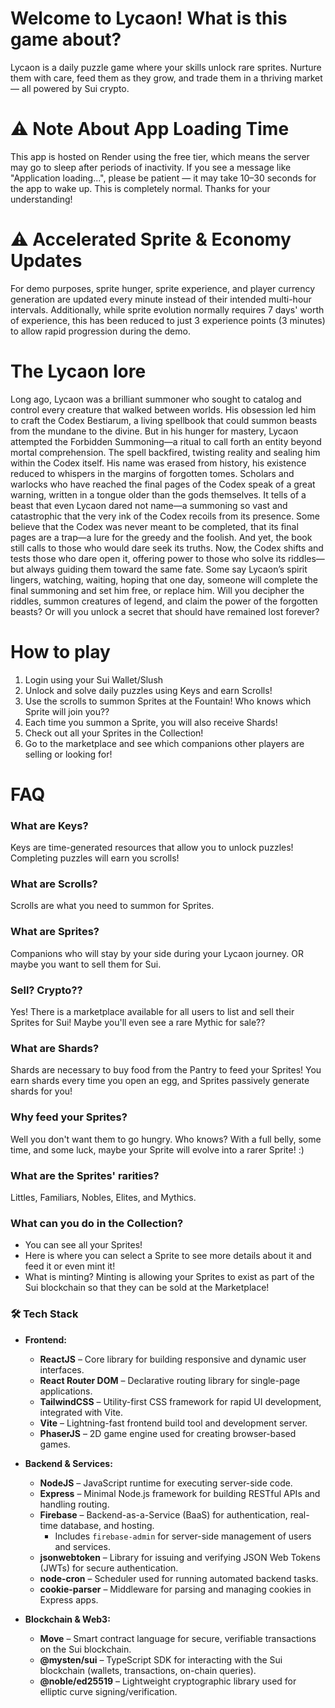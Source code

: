 # Welcome to Lycaon! What is this game about?
Lycaon is a daily puzzle game where your skills unlock rare sprites. Nurture them with care, feed them as they grow, and trade them in a thriving market — all powered by Sui crypto.

# ⚠️ Note About App Loading Time
This app is hosted on Render using the free tier, which means the server may go to sleep after periods of inactivity. If you see a message like "Application loading...", please be patient — it may take 10–30 seconds for the app to wake up. This is completely normal. Thanks for your understanding!

# ⚠️ Accelerated Sprite & Economy Updates
For demo purposes, sprite hunger, sprite experience, and player currency generation are updated every minute instead of their intended multi-hour intervals.
Additionally, while sprite evolution normally requires 7 days' worth of experience, this has been reduced to just 3 experience points (3 minutes) to allow rapid progression during the demo.

# The Lycaon lore
Long ago, Lycaon was a brilliant summoner who sought to catalog and control every creature that walked between worlds. His obsession led him to craft the Codex Bestiarum, a living spellbook that could summon beasts from the mundane to the divine.
But in his hunger for mastery, Lycaon attempted the Forbidden Summoning—a ritual to call forth an entity beyond mortal comprehension. The spell backfired, twisting reality and sealing him within the Codex itself. His name was erased from history, his existence reduced to whispers in the margins of forgotten tomes.
Scholars and warlocks who have reached the final pages of the Codex speak of a great warning, written in a tongue older than the gods themselves. It tells of a beast that even Lycaon dared not name—a summoning so vast and catastrophic that the very ink of the Codex recoils from its presence.
Some believe that the Codex was never meant to be completed, that its final pages are a trap—a lure for the greedy and the foolish. And yet, the book still calls to those who would dare seek its truths.
Now, the Codex shifts and tests those who dare open it, offering power to those who solve its riddles—but always guiding them toward the same fate. Some say Lycaon’s spirit lingers, watching, waiting, hoping that one day, someone will complete the final summoning and set him free, or replace him.
Will you decipher the riddles, summon creatures of legend, and claim the power of the forgotten beasts?
Or will you unlock a secret that should have remained lost forever?

# How to play
1. Login using your Sui Wallet/Slush
2. Unlock and solve daily puzzles using Keys and earn Scrolls!
3. Use the scrolls to summon Sprites at the Fountain! Who knows which Sprite will join you??
4. Each time you summon a Sprite, you will also receive Shards!
5. Check out all your Sprites in the Collection!
6. Go to the marketplace and see which companions other players are selling or looking for!

# FAQ

### What are Keys?
Keys are time-generated resources that allow you to unlock puzzles! Completing puzzles will earn you scrolls!

### What are Scrolls?
Scrolls are what you need to summon for Sprites.

### What are Sprites?
Companions who will stay by your side during your Lycaon journey. OR maybe you want to sell them for Sui.

### Sell? Crypto??
Yes! There is a marketplace available for all users to list and sell their Sprites for Sui! Maybe you'll even see a rare Mythic for sale??

### What are Shards?
Shards are necessary to buy food from the Pantry to feed your Sprites! You earn shards every time you open an egg, and Sprites passively generate shards for you!

### Why feed your Sprites?
Well you don't want them to go hungry. Who knows? With a full belly, some time, and some luck, maybe your Sprite will evolve into a rarer Sprite! :)

### What are the Sprites' rarities?
Littles, Familiars, Nobles, Elites, and Mythics.

### What can you do in the Collection?
- You can see all your Sprites!
- Here is where you can select a Sprite to see more details about it and feed it or even mint it!
- What is minting? Minting is allowing your Sprites to exist as part of the Sui blockchain so that they can be sold at the Marketplace!

### 🛠️ Tech Stack

- **Frontend:**
  - **ReactJS** – Core library for building responsive and dynamic user interfaces.
  - **React Router DOM** – Declarative routing library for single-page applications.
  - **TailwindCSS** – Utility-first CSS framework for rapid UI development, integrated with Vite.
  - **Vite** – Lightning-fast frontend build tool and development server.
  - **PhaserJS** – 2D game engine used for creating browser-based games.

- **Backend & Services:**
  - **NodeJS** – JavaScript runtime for executing server-side code.
  - **Express** – Minimal Node.js framework for building RESTful APIs and handling routing.
  - **Firebase** – Backend-as-a-Service (BaaS) for authentication, real-time database, and hosting.
    - Includes `firebase-admin` for server-side management of users and services.
  - **jsonwebtoken** – Library for issuing and verifying JSON Web Tokens (JWTs) for secure authentication.
  - **node-cron** – Scheduler used for running automated backend tasks.
  - **cookie-parser** – Middleware for parsing and managing cookies in Express apps.

- **Blockchain & Web3:**
  - **Move** – Smart contract language for secure, verifiable transactions on the Sui blockchain.
  - **@mysten/sui** – TypeScript SDK for interacting with the Sui blockchain (wallets, transactions, on-chain queries).
  - **@noble/ed25519** – Lightweight cryptographic library used for elliptic curve signing/verification.



